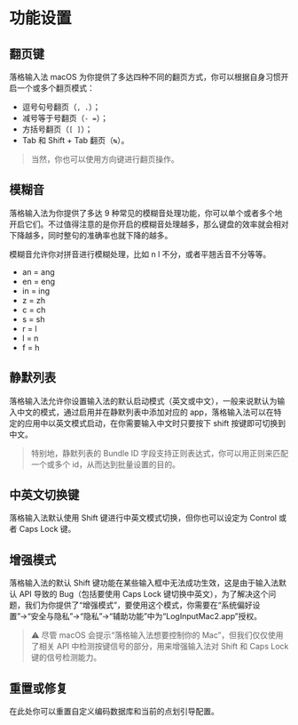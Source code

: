 # 功能设置

## 翻页键

落格输入法 macOS 为你提供了多达四种不同的翻页方式，你可以根据自身习惯开启一个或多个翻页模式：

* 逗号句号翻页（`, .`）；
* 减号等于号翻页（`- =`）；
* 方括号翻页（`[ ]`）；
* Tab 和 Shift + Tab 翻页（`↹`）。

> 当然，你也可以使用方向键进行翻页操作。

## 模糊音

落格输入法为你提供了多达 9 种常见的模糊音处理功能，你可以单个或者多个地开启它们。不过值得注意的是你开启的模糊音处理越多，那么键盘的效率就会相对下降越多，同时整句的准确率也就下降的越多。

模糊音允许你对拼音进行模糊处理，比如 n l 不分，或者平翘舌音不分等等。

* an = ang
* en = eng
* in = ing
* z = zh
* c = ch
* s = sh
* r = l
* l = n
* f = h

## 静默列表

落格输入法允许你设置输入法的默认启动模式（英文或中文），一般来说默认为输入中文的模式，通过启用并在静默列表中添加对应的 app，落格输入法可以在特定的应用中以英文模式启动，在你需要输入中文时只要按下 shift 按键即可切换到中文。

> 特别地，静默列表的 Bundle ID 字段支持正则表达式，你可以用正则来匹配一个或多个 id，从而达到批量设置的目的。

## 中英文切换键

落格输入法默认使用 Shift 键进行中英文模式切换，但你也可以设定为 Control 或者 Caps Lock 键。

## 增强模式

落格输入法的默认 Shift 键功能在某些输入框中无法成功生效，这是由于输入法默认 API 导致的 Bug（包括要使用 Caps Lock 键切换中英文），为了解决这个问题，我们为你提供了“增强模式”，要使用这个模式，你需要在“系统偏好设置”→“安全与隐私”→“隐私”→“辅助功能”中为“LogInputMac2.app”授权。

> ⚠️ 尽管 macOS 会提示“落格输入法想要控制你的 Mac”，但我们仅仅使用了相关 API 中检测按键信号的部分，用来增强输入法对 Shift 和 Caps Lock 键的信号检测能力。

## 重置或修复

在此处你可以重置自定义编码数据库和当前的点划引导配置。

